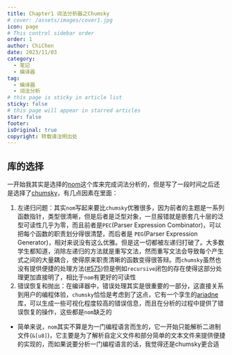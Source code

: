 ```yaml
---
title: Chapter1 词法分析器之Chumsky
# cover: /assets/images/cover1.jpg
icon: page
# This control sidebar order
order: 1
author: ChiChen
date: 2023/11/03
category:
  - 笔记
  - 编译器
tag:
  - 编译器
  - 词法分析
# this page is sticky in article list
sticky: false
# this page will appear in starred articles
star: false
footer: 
isOriginal: true
copyright: 转载请注明出处
---
```


## 库的选择

一开始我其实是选择的[nom](https://docs.rs/nom/7.1.3/nom/index.html)这个库来完成词法分析的，但是写了一段时间之后还是选择了[chumsky](https://docs.rs/chumsky/1.0.0-alpha.6/chumsky/index.html)，有几点因素在里面：

1. 左递归问题：其实`nom`写起来要比`chumsky`优雅很多，因为前者的主题是一系列函数指针，类型很清晰，但是后者是泛型对象，一旦报错就是嵌套几十层的泛型可读性几乎为零，而且前者是`PEC`(Parser Expression Combinator)，可以把每个函数的职责划分得很清楚，而后者是 `PEG`(Parser Expression Generator)，相对来说没有这么优雅。但是这一切都被左递归打破了。大多数学生都知道，消除左递归的方法就是重写文法，然而重写文法会导致每个产生式之间的大量耦合，使得原来职责清晰的函数变得很答辩。而`chumsky`虽然也没有提供便捷的处理方法([#575](https://github.com/zesterer/chumsky/discussions/575))但是例如`recursive`闭包的存在使得这部分处理更加直接明了，相比于`nom`有更好的可读性
2. 错误恢复和抛出：在编译器中，错误处理其实是很重要的一部分，这直接关系到用户的编程体验，`chumsky`恰恰是考虑到了这点，它有一个孪生的[ariadne](https://github.com/zesterer/ariadne)库，可以生成一些可视化程度较高的错误信息，而且在分析的过程中提供了错误恢复的操作，这些都是`nom`缺乏的

- 简单来说，`nom`其实不算是为一门编程语言而生的，它一开始只能解析二进制文件(`&[u8]`)，它主要是为了解析自定义文件和部分简单的文本文件来提供便捷的实现的，而如果说要分析一门编程语言的话，我觉得还是chumsky更合适
